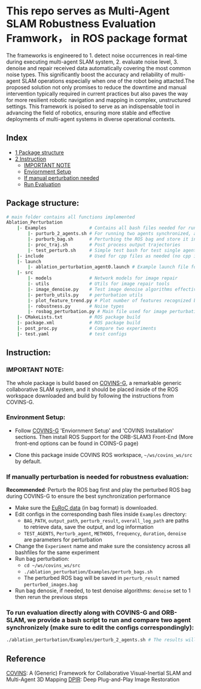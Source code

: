 # This repo serves as Multi-Agent SLAM Robustness Evaluation Framwork， in ROS package format
The frameworks is engineered to 1. detect noise occurrences in real-time during executing multi-agent SLAM system, 2. evaluate noise level, 3. denoise and repair received data automatically covering the most common noise types. This significantly boost the accuracy and reliability of multi-agent SLAM operations especially when one of the robot being attacted.The proposed solution not only promises to reduce the downtime and manual intervention typically required in current practices but also paves the way for more resilient robotic navigation and mapping in complex, unstructured settings. This framework is poised to serve as an indispensable tool in advancing the field of robotics, ensuring more stable and effective deployments of multi-agent systems in diverse operational contexts. 

## Index
  - [1 Package structure](#package-structure)
  - [2 Instruction](#instruction)
    - [IMPORTANT NOTE](#important-note)
    - [Enviornment Setup](#environment-setup)
    - [If manual perturbation needed](#if-manually-perturbation-is-needed-for-robustness-evaluation)
    - [Run Evaluation](#to-run-evaluation-directly-along-with-covins-g-and-orb-slam-we-provide-a-bash-script-to-run-and-compare-two-agent-synchronizely-make-sure-to-edit-the-configs-correspondingly)

## Package structure: 

```bash
# main folder contains all functions implemented 
Ablation_Perturbation
    |- Examples                # Contains all bash files needed for running the evaluation conveniently
        |- purturb_2_agents.sh # For running two agents synchronized, apply perturbation as needed
        |- purburb_bag.sh      # Perturbing the ROS bag and store it in with format bag or images
        |- proc_traj.sh        # Post process output trajectories
        |- test_perturb.sh     # Simple test bash for test single agent perturbation
    |- include                 # Used for cpp files as needed (no cpp implementation here)
    |- launch
        |- ablation_perturbation_agent0.launch # Example launch file for perturbation (Not completed)
    |- src 
        |- models              # Network models for image repair
        |- utils               # Utils for image repair tools
        |- image_denoise.py    # Test image denoise algorithms effectiveness
        |- perturb_utils.py    # perturbation utils
        |- plot_feature_trend.py # Plot number of features recognized by ORB-SLAM for evaluation
        |- robustness.py       # Noise types
        |- rosbag_perturbation.py # Main file used for image perturbation
    |- CMakeLists.txt          # ROS package build
    |- package.xml             # ROS package build
    |- post_proc.py            # Compare two experiments
    |- test.yaml               # test configs
```


## Instruction: 
### IMPORTANT NOTE: 
The whole package is build based on [COVINS-G](https://github.com/VIS4ROB-lab/covins), a remarkable generic collaborative SLAM system, and it should be placed inside of the ROS workspace downloaded and build by following the instructions from COVINS-G. <br />
### Environment Setup: 
* Follow [COVINS-G](https://github.com/VIS4ROB-lab/covins) 'Enviornment Setup' and 'COVINS Installation' sections. Then install ROS Support for the ORB-SLAM3 Front-End (More front-end options can be found in COINS-G page)

* Clone this package inside COVINS ROS workspace, ```~/ws/covins_ws/src``` by default. 

### If manually perturbation is needed for robustness evaluation:  
**Recommended**: Perturb the ROS bag first and play the perturbed ROS bag during COVINS-G to ensure the best synchronization performance
* Make sure the [EuRoC data](https://projects.asl.ethz.ch/datasets/doku.php?id=kmavvisualinertialdatasets) (in bag format) is downloaded. 
* Edit configs in the corresponding bash files inside ```Examples``` directory: 
    * ```BAG_PATH```, ```output_path```, ```perturb_result```, ```overall_log_path``` are paths to retrieve data, save the output, and log information
    * ```TEST_AGENTS```, ```Perturb_agent```, ```METHODS```, ```frequency```, ```duration```, ```denoise``` are parameters for perturbation
* Change the ```Experiment``` name and make sure the consistency across all bashfiles for the same experiment
* Run bag perturbation: 
    * ``` cd ~/ws/covins_ws/src ```
    * ``` ./ablation_perturbation/Examples/perturb_bags.sh ```
    * The perturbed ROS bag will be saved in ```perturb_result``` named ```perturbed_images.bag```
* Run bag denosie, if needed, to test denoise algorithms: ```denoise``` set to 1 then rerun the previous steps

### To run evaluation directly along with COVINS-G and ORB-SLAM, we provide a bash script to run and compare two agent synchronizely (make sure to edit the configs correspondingly):
```bash
./ablation_perturbation/Examples/perturb_2_agents.sh # The results will be save in perturb_result
```
<a name="evaluation"></a>

## Reference
[COVINS](https://github.com/VIS4ROB-lab/covins): A (Generic) Framework for Collaborative Visual-Inertial SLAM and Multi-Agent 3D Mapping
[DPIR](https://github.com/cszn/DPIR): Deep Plug-and-Play Image Restoration

